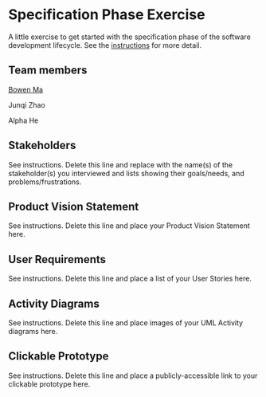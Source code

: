 # Specification Phase Exercise

A little exercise to get started with the specification phase of the software development lifecycle. See the [instructions](instructions.md) for more detail.

## Team members

[Bowen Ma](https://github.com/mabowen1013)

Junqi Zhao

Alpha He

## Stakeholders

See instructions. Delete this line and replace with the name(s) of the stakeholder(s) you interviewed and lists showing their goals/needs, and problems/frustrations.

## Product Vision Statement

See instructions. Delete this line and place your Product Vision Statement here.

## User Requirements

See instructions. Delete this line and place a list of your User Stories here.

## Activity Diagrams

See instructions. Delete this line and place images of your UML Activity diagrams here.

## Clickable Prototype

See instructions. Delete this line and place a publicly-accessible link to your clickable prototype here.
